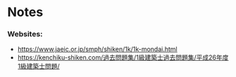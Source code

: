 # Notes

### Websites:

- https://www.jaeic.or.jp/smph/shiken/1k/1k-mondai.html
- https://kenchiku-shiken.com/過去問題集/1級建築士過去問題集/平成26年度1級建築士問題/